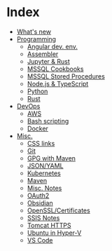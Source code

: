 # Index

- [What's new](index.md)
- [Programming]()
  - [Angular dev. env.](VirtualDeveloperEnvironmentWithVagrant.md)
  - [Assembler](Assembler.md)
  - [Jupyter & Rust](JupyterRust.md)
  - [MSSQL Cookbooks](MssqlCookbooks.md)
  - [MSSQL Stored Procedures](StoredProcedureExamples.md)
  - [Node.js & TypeScript](Node.md)
  - [Python](Python.md)
  - [Rust](Rust.md)
- [DevOps]()
  - [AWS](AWS.md)
  - [Bash scripting](BashScripting.md)
  - [Docker](Docker.md)
- [Misc.]()
  - [CSS links](CoolCSSLinks.md)
  - [Git](Git.md)
  - [GPG with Maven](gpg-maven.md)
  - [JSON/YAML](JsonYaml.md)
  - [Kubernetes](Kubernetes.md)
  - [Maven](Maven.md)
  - [Misc. Notes](MiscNotes.md)
  - [OAuth2](OAuth2.md)
  - [Obsidian](ObsidianNotes.md)
  - [OpenSSL/Certificates](Certificates.md)
  - [SSIS Notes](SsisNotes.md)
  - [Tomcat HTTPS](TomcatSSL.md)
  - [Ubuntu in Hyper-V](UbuntuHyperV.md)
  - [VS Code](VS%20Code.md)
